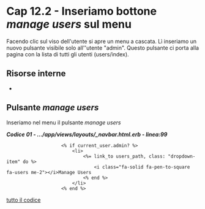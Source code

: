 # <a name="top"></a> Cap 12.2 - Inseriamo bottone *manage users* sul menu

Facendo clic sul viso dell'utente si apre un menu a cascata. Lì inseriamo un nuovo pulsante visibile solo all''utente "admin". Questo pulsante ci porta alla pagina con la lista di tutti gli utenti (users/index).



## Risorse interne

- []()



## Pulsante *manage users* 

Inseriamo nel menu il pulsante *manage users* 

***Codice 01 - .../app/views/layouts/_navbar.html.erb - linea:99***

```html+erb
					<% if current_user.admin? %>
						<li>
							<%= link_to users_path, class: "dropdown-item" do %>
								<i class="fa-solid fa-pen-to-square fa-users me-2"></i>Manage Users
							<% end %>
						</li>
					<% end %>
```

[tutto il codice](https://github.com/flaviobordonidev/leanpubabrandnewcms/blob/master/ubuntudream/12-admin_manage_users/02_01-models-eg_post.rb)

